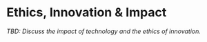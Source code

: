 # Ethics, Innovation & Impact

_TBD: Discuss the impact of technology and the ethics of innovation._
